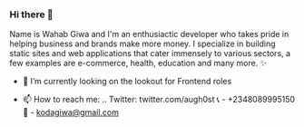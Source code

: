 ### Hi there 👋

Name is Wahab Giwa and I'm an enthusiactic developer who takes pride in helping business and brands make more money. I specialize in building static sites and web applications that cater immensely to various sectors, a few examples are e-commerce, health, education and many more. ✨

- 🔭 I’m currently looking on the lookout for Frontend roles


- 📫 How to reach me: ..
Twitter: twitter.com/augh0st
📞 - +2348089995150
📧 - kodagiwa@gmail.com

<!--
**auleki/auleki** is a ✨ _special_ ✨ repository because its `README.md` (this file) appears on your GitHub profile.

Here are some ideas to get you started:


- 🌱 I’m currently learning ...
- 👯 I’m looking to collaborate on ...
- 🤔 I’m looking for help with ...
- 💬 Ask me about ...

- 😄 Pronouns: ...
- ⚡ Fun fact: ...
-->
